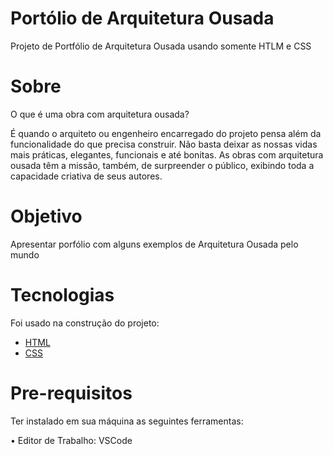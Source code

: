 <h1>Portólio de Arquitetura Ousada </h1>

<p>Projeto de Portfólio de Arquitetura Ousada usando somente HTLM e CSS</p>

# Sobre 
<p>
 O que é uma obra com arquitetura ousada?

É quando o arquiteto ou engenheiro encarregado do projeto pensa além da funcionalidade do que precisa construir. Não basta deixar as nossas vidas mais práticas, elegantes, funcionais e até bonitas. As obras com arquitetura ousada têm a missão, também, de surpreender o público, exibindo toda a capacidade criativa de seus autores.
</p>


# Objetivo
<p>
 Apresentar porfólio com alguns exemplos de Arquitetura Ousada pelo mundo
</p>

# Tecnologias
<p>Foi usado na construção do projeto:

- [HTML](https://www.w3schools.com/html/)
- [CSS](https://www.w3schools.com/css/)


</p>

# Pre-requisitos
<p>Ter instalado em sua máquina as seguintes ferramentas:

•  Editor de Trabalho: VSCode

</p>

